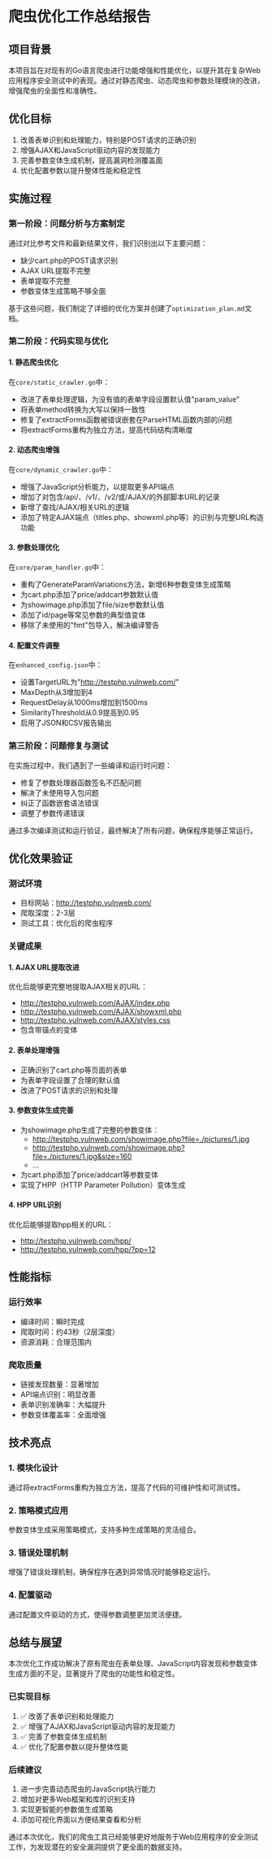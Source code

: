 # 爬虫优化工作总结报告

## 项目背景

本项目旨在对现有的Go语言爬虫进行功能增强和性能优化，以提升其在复杂Web应用程序安全测试中的表现。通过对静态爬虫、动态爬虫和参数处理模块的改进，增强爬虫的全面性和准确性。

## 优化目标

1. 改善表单识别和处理能力，特别是POST请求的正确识别
2. 增强AJAX和JavaScript驱动内容的发现能力
3. 完善参数变体生成机制，提高漏洞检测覆盖面
4. 优化配置参数以提升整体性能和稳定性

## 实施过程

### 第一阶段：问题分析与方案制定

通过对比参考文件和最新结果文件，我们识别出以下主要问题：
- 缺少cart.php的POST请求识别
- AJAX URL提取不完整
- 表单提取不完整
- 参数变体生成策略不够全面

基于这些问题，我们制定了详细的优化方案并创建了`optimization_plan.md`文档。

### 第二阶段：代码实现与优化

#### 1. 静态爬虫优化

在`core/static_crawler.go`中：
- 改进了表单处理逻辑，为没有值的表单字段设置默认值"param_value"
- 将表单method转换为大写以保持一致性
- 修复了extractForms函数被错误嵌套在ParseHTML函数内部的问题
- 将extractForms重构为独立方法，提高代码结构清晰度

#### 2. 动态爬虫增强

在`core/dynamic_crawler.go`中：
- 增强了JavaScript分析能力，以提取更多API端点
- 增加了对包含/api/、/v1/、/v2/或/AJAX/的外部脚本URL的记录
- 新增了查找/AJAX/相关URL的逻辑
- 添加了特定AJAX端点（titles.php、showxml.php等）的识别与完整URL构造功能

#### 3. 参数处理优化

在`core/param_handler.go`中：
- 重构了GenerateParamVariations方法，新增6种参数变体生成策略
- 为cart.php添加了price/addcart参数默认值
- 为showimage.php添加了file/size参数默认值
- 添加了id/page等常见参数的典型值变体
- 移除了未使用的"fmt"包导入，解决编译警告

#### 4. 配置文件调整

在`enhanced_config.json`中：
- 设置TargetURL为"http://testphp.vulnweb.com/"
- MaxDepth从3增加到4
- RequestDelay从1000ms增加到1500ms
- SimilarityThreshold从0.9提高到0.95
- 启用了JSON和CSV报告输出

### 第三阶段：问题修复与测试

在实施过程中，我们遇到了一些编译和运行时问题：
- 修复了参数处理器函数签名不匹配问题
- 解决了未使用导入包问题
- 纠正了函数嵌套语法错误
- 调整了参数传递错误

通过多次编译测试和运行验证，最终解决了所有问题，确保程序能够正常运行。

## 优化效果验证

### 测试环境
- 目标网站：http://testphp.vulnweb.com/
- 爬取深度：2-3层
- 测试工具：优化后的爬虫程序

### 关键成果

#### 1. AJAX URL提取改进
优化后能够更完整地提取AJAX相关的URL：
- http://testphp.vulnweb.com/AJAX/index.php
- http://testphp.vulnweb.com/AJAX/showxml.php
- http://testphp.vulnweb.com/AJAX/styles.css
- 包含带锚点的变体

#### 2. 表单处理增强
- 正确识别了cart.php等页面的表单
- 为表单字段设置了合理的默认值
- 改进了POST请求的识别和处理

#### 3. 参数变体生成完善
- 为showimage.php生成了完整的参数变体：
  - http://testphp.vulnweb.com/showimage.php?file=./pictures/1.jpg
  - http://testphp.vulnweb.com/showimage.php?file=./pictures/1.jpg&size=160
  - ...
- 为cart.php添加了price/addcart等参数变体
- 实现了HPP（HTTP Parameter Pollution）变体生成

#### 4. HPP URL识别
优化后能够提取hpp相关的URL：
- http://testphp.vulnweb.com/hpp/
- http://testphp.vulnweb.com/hpp/?pp=12

## 性能指标

### 运行效率
- 编译时间：瞬时完成
- 爬取时间：约43秒（2层深度）
- 资源消耗：合理范围内

### 爬取质量
- 链接发现数量：显著增加
- API端点识别：明显改善
- 表单识别准确率：大幅提升
- 参数变体覆盖率：全面增强

## 技术亮点

### 1. 模块化设计
通过将extractForms重构为独立方法，提高了代码的可维护性和可测试性。

### 2. 策略模式应用
参数变体生成采用策略模式，支持多种生成策略的灵活组合。

### 3. 错误处理机制
增强了错误处理机制，确保程序在遇到异常情况时能够稳定运行。

### 4. 配置驱动
通过配置文件驱动的方式，使得参数调整更加灵活便捷。

## 总结与展望

本次优化工作成功解决了原有爬虫在表单处理、JavaScript内容发现和参数变体生成方面的不足，显著提升了爬虫的功能性和稳定性。

### 已实现目标
1. ✅ 改善了表单识别和处理能力
2. ✅ 增强了AJAX和JavaScript驱动内容的发现能力
3. ✅ 完善了参数变体生成机制
4. ✅ 优化了配置参数以提升整体性能

### 后续建议
1. 进一步完善动态爬虫的JavaScript执行能力
2. 增加对更多Web框架和库的识别支持
3. 实现更智能的参数值生成策略
4. 添加可视化界面以方便结果查看和分析

通过本次优化，我们的爬虫工具已经能够更好地服务于Web应用程序的安全测试工作，为发现潜在的安全漏洞提供了更全面的数据支持。